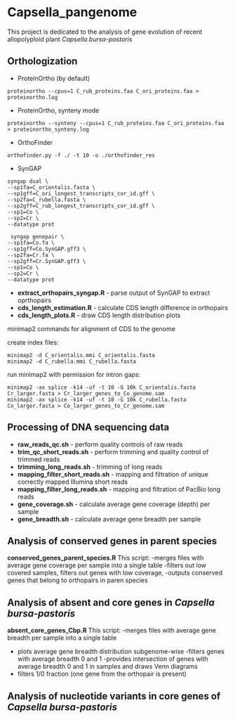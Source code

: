 # Capsella_pangenome

This project is dedicated to the analysis of gene evolution of recent allopolyploid plant _Capsella bursa-pastoris_


## Orthologization
- ProteinOrtho (by default)
  
``` proteinortho --cpus=1 C_rub_proteins.faa C_ori_proteins.faa > proteinortho.log ```

- ProteinOrtho, synteny mode
  
``` proteinortho --synteny --cpus=1 C_rub_proteins.faa C_ori_proteins.faa > proteinortho_synteny.log ```

- OrthoFinder
  
``` orthofinder.py -f ./ -t 10 -o ./orthofinder_res ```

- SynGAP
```
syngap dual \
--sp1fa=C_orientalis.fasta \
--sp1gff=C_ori_longest_transcripts_cor_id.gff \
--sp2fa=C_rubella.fasta \
--sp2gff=C_rub_longest_transcripts_cor_id.gff \
--sp1=Co \
--sp2=Cr \
--datatype prot
```

```
 syngap genepair \
--sp1fa=Co.fa \
--sp1gff=Co.SynGAP.gff3 \
--sp2fa=Cr.fa \
--sp2gff=Cr.SynGAP.gff3 \
--sp1=Co \
--sp2=Cr \
--datatype prot
```

- **extract_orthopairs_syngap.R** - parse output of SynGAP to extract oprthopairs
- **cds_length_estimation.R** - calculate CDS length difference in orthopairs
- **cds_length_plots.R** - draw CDS length distribution plots

minimap2 commands for alignment of CDS to the genome

create index files:
```
minimap2 -d C_orientalis.mmi C_orientalis.fasta
minimap2 -d C_rubella.mmi C_rubella.fasta
```

run minimap2 with permission for intron gaps:
```
minimap2 -ax splice -k14 -uf -t 10 -G 10k C_orientalis.fasta Cr_larger.fasta > Cr_larger_genes_to_Co_genome.sam
minimap2 -ax splice -k14 -uf -t 10 -G 10k C_rubella.fasta Co_larger.fasta > Co_larger_genes_to_Cr_genome.sam
```

## Processing of DNA sequencing data
- **raw_reads_qc.sh** - perform quality controls of raw reads
- **trim_qc_short_reads.sh** - perform trimming and quality control of trimmed reads
- **trimming_long_reads.sh** - trimming of long reads
- **mapping_filter_short_reads.sh** - mapping and filtration of unique correctly mapped Illumina short reads
- **mapping_filter_long_reads.sh** - mapping and filtration of PacBio long reads
- **gene_coverage.sh** - calculate average gene coverage (depth) per sample
- **gene_breadth.sh** - calculate average gene breadth per sample
  
## Analysis of conserved genes in parent species 
**conserved_genes_parent_species.R** 
This script:
-merges files with average gene coverage per sample into a single table
-filters out low covered samples,
filters out genes with low coverage, 
-outputs conserved genes that belong to orthopairs in paren species

## Analysis of absent and core genes in _Capsella bursa-pastoris_
**absent_core_genes_Cbp.R**
This script:
-merges files with average gene breadth per sample into a single table
- plots average gene breadth distribution subgenome-wise
-filters genes with average breadth 0 and 1
-provides intersection of genes with average breadth 0 and 1 in samples and draws Venn diagrams
- filters 1/0 fraction (one gene from the orthopair is present)

## Analysis of nucleotide variants in core genes of _Capsella bursa-pastoris_
